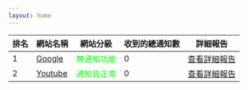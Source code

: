 ```yaml
---
layout: home
---
```


| 排名   | 網站名稱    | 網站分級  | 收到的總通知數  | 詳細報告     |
| ---- | ---- | ---- | ---- | ---- |
| 1 | [Google](https://www.google.com) | <font color="#00FF00">無通知功能</font> | 0 | [查看詳細報告]() |
| 2 | [Youtube](https://www.youtube.com) | <font color="#00FF00">通知皆正常</font> | 0 | [查看詳細報告]() |
